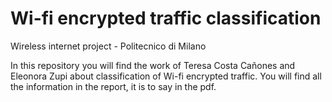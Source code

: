 # Wi-fi encrypted traffic classification
Wireless internet project - Politecnico di Milano

In this repository you will find the work of Teresa Costa Cañones and Eleonora Zupi about classification of Wi-fi encrypted traffic. You will find all the information in the report, it is to say in the pdf.


